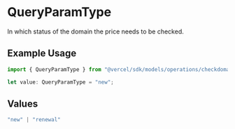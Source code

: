 # QueryParamType

In which status of the domain the price needs to be checked.

## Example Usage

```typescript
import { QueryParamType } from "@vercel/sdk/models/operations/checkdomainprice.js";

let value: QueryParamType = "new";
```

## Values

```typescript
"new" | "renewal"
```
